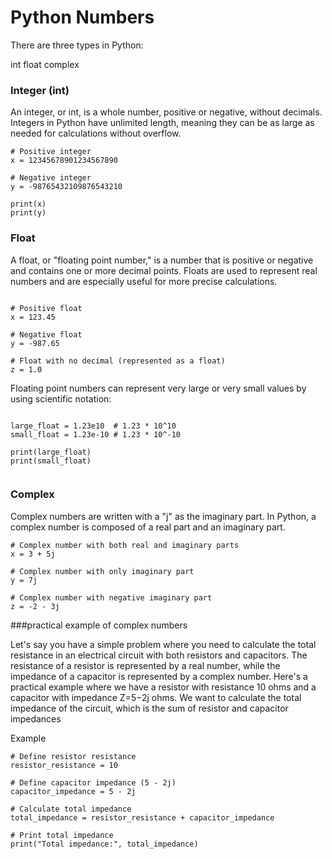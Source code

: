 # Python Numbers

There are three types in Python:

int
float
complex

### Integer (int)

An integer, or int, is a whole number, positive or negative, without decimals. Integers in Python have unlimited length, meaning they can be as large as needed for calculations without overflow.

```
# Positive integer
x = 12345678901234567890

# Negative integer
y = -98765432109876543210

print(x)
print(y)

```
### Float

A float, or "floating point number," is a number that is positive or negative and contains one or more decimal points. Floats are used to represent real numbers and are especially useful for more precise calculations.

```

# Positive float
x = 123.45

# Negative float
y = -987.65

# Float with no decimal (represented as a float)
z = 1.0

```

Floating point numbers can represent very large or very small values by using scientific notation:

```

large_float = 1.23e10  # 1.23 * 10^10
small_float = 1.23e-10 # 1.23 * 10^-10

print(large_float)
print(small_float)


```


### Complex

Complex numbers are written with a "j" as the imaginary part. In Python, a complex number is composed of a real part and an imaginary part.

```
# Complex number with both real and imaginary parts
x = 3 + 5j

# Complex number with only imaginary part
y = 7j

# Complex number with negative imaginary part
z = -2 - 3j

```
###practical example of complex numbers 

Let's say you have a simple problem where you need to calculate the total resistance in an electrical circuit with both resistors and capacitors. The resistance of a resistor is represented by a real number, while the impedance of a capacitor is represented by a complex number.
Here's a practical example where we have a resistor with resistance 10 ohms and a capacitor with impedance Z=5−2j ohms. We want to calculate the total impedance of the circuit, which is the sum of resistor and capacitor impedances

Example

```
# Define resistor resistance
resistor_resistance = 10

# Define capacitor impedance (5 - 2j)
capacitor_impedance = 5 - 2j

# Calculate total impedance
total_impedance = resistor_resistance + capacitor_impedance

# Print total impedance
print("Total impedance:", total_impedance)

```

